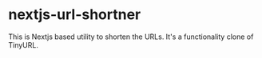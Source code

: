 # nextjs-url-shortner
This is Nextjs based utility to shorten the URLs. It's a functionality clone of TinyURL.
